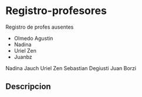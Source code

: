 # Registro-profesores
Registro de profes ausentes 

* Olmedo Agustin
* Nadina
* Uriel Zen
* Juanbz

Nadina Jauch
Uriel Zen
Sebastian Degiusti
Juan Borzi
## Descripcion

